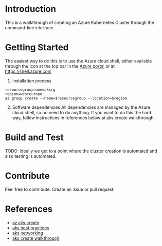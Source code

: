 # Introduction 
This is a walkthrough of creating an Azure Kubernetes Cluster through the command-line interface.

# Getting Started
The easiest way to do this is to use the Azure cloud shell, either available through the icon at the top bar in the [Azure portal](https://portal.azure.com) or at https://shell.azure.com

1.	Installation process
```
resourcegroupname=aksrg
region=westeurope
az group create --name=$resourcegroup --location=$region

```

2.	Software dependencies
All dependencies are managed by the Azure cloud shell, so no need to do anything. If you want to do this the hard way, follow instructions in references below at aks create walkthrough. 

# Build and Test
TODO: Ideally we get to a point where the cluster creation is automated and also testing is automated. 

# Contribute
Feel free to contribute. Create an issue or pull request.  

# References
- [az aks create](https://docs.microsoft.com/en-us/cli/azure/aks?view=azure-cli-latest#az-aks-create)
- [aks best practices](https://docs.microsoft.com/en-us/azure/aks/best-practices)
- [aks networking](https://docs.microsoft.com/en-us/azure/aks/concepts-network)
- [aks create walkthrough](https://docs.microsoft.com/en-us/azure/aks/kubernetes-walkthrough)